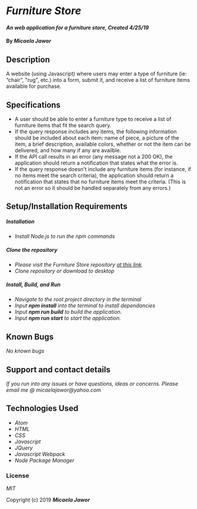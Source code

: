 # _Furniture Store_

#### _An web application for a furniture store, Created 4/25/19_

#### By _**Micaela Jawor**_

## Description

A website (using Javascript) where users may enter a type of furniture (ie: “chair”, "rug", etc.) into a form, submit it, and receive a list of furniture items available for purchase.

## Specifications

* A user should be able to enter a furniture type to receive a list of furniture items that fit the search query.
* If the query response includes any items, the following information should be included about each item: name of piece, a picture of the item, a brief description, available colors, whether or not the item can be delivered, and how many if any are availble.
* If the API call results in an error (any message not a 200 OK), the application should return a notification that states what the error is.
* If the query response doesn't include any furniture items (for instance, if no items meet the search criteria), the application should return a notification that states that no furniture items meet the criteria. (This is not an error so it should be handled separately from any errors.)

## Setup/Installation Requirements

##### Installation
* _Install Node.js to run the npm commands_
##### Clone the repository
* _Please visit the Furniture Store repository <a href="https://github.com/MicaelaDJ/FurnitureStore">at this link</a>._
* _Clone repository or download to desktop_
##### Install, Build, and Run
* _Navigate to the root project directory in the terminal_
* _Input **npm install** into the terminal to install dependancies_
* _Input **npm run build** to build the application._
* _Input **npm run start** to start the application._

## Known Bugs

_No known bugs_

## Support and contact details

_If you run into any issues or have questions, ideas or concerns.  Please email me @ micaelajawor@yahoo.com_

## Technologies Used

* _Atom_
* _HTML_
* _CSS_
* _Javascript_
* _JQuery_
* _Javascript Webpack_
* _Node Package Manager_

### License

*MIT*

Copyright (c) 2019 **_Micaela Jawor_**
